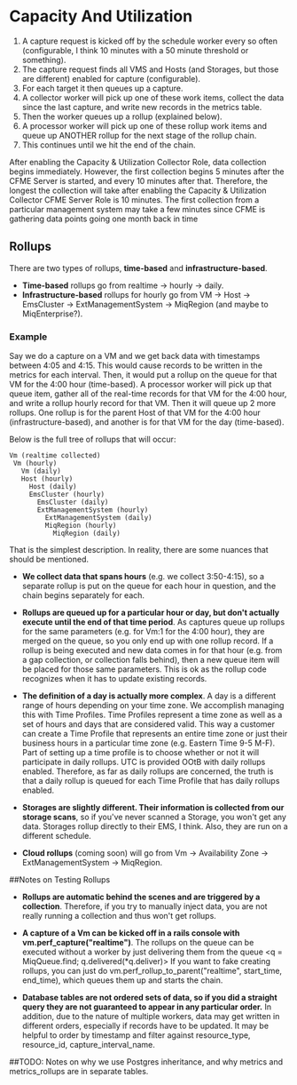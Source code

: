 # Capacity And Utilization

1. A capture request is kicked off by the schedule worker every so often (configurable, I think 10 minutes with a 50 minute threshold or something).  
1. The capture request finds all VMS and Hosts (and Storages, but those are different) enabled for capture (configurable).  
1. For each target it then queues up a capture.  
1. A collector worker will pick up one of these work items, collect the data since the last capture, and write new records in the metrics table.  
1. Then the worker queues up a rollup (explained below).  
1. A processor worker will pick up one of these rollup work items and queue up ANOTHER rollup for the next stage of the rollup chain.  
1. This continues until we hit the end of the chain.

After enabling the Capacity & Utilization Collector Role, data collection begins immediately.  However, the first collection begins 5 minutes after the CFME Server is started, and every 10 minutes after that.  Therefore, the longest the collection will take after enabling the Capacity & Utilization Collector CFME Server Role is 10 minutes.  The first collection from a particular management system may take a few minutes since CFME is gathering data points going one month back in time

## Rollups
There are two types of rollups, **time-based** and **infrastructure-based**.  
* **Time-based** rollups go from realtime -> hourly -> daily.  
* **Infrastructure-based** rollups for hourly go from VM -> Host -> EmsCluster -> ExtManagementSystem -> MiqRegion (and maybe to MiqEnterprise?).  

### Example

Say we do a capture on a VM and we get back data with timestamps between 4:05 and 4:15.  This would cause records to be written in the metrics for each interval.  Then, it would put a rollup on the queue for that VM for the 4:00 hour (time-based).  A processor worker will pick up that queue item, gather all of the real-time records for that VM for the 4:00 hour, and write a rollup hourly record for that VM.  Then it will queue up 2 more rollups. One rollup is for the parent Host of that VM for the 4:00 hour (infrastructure-based), and another is for that VM for the day (time-based).  

Below is the full tree of rollups that will occur:

~~~
Vm (realtime collected)
 Vm (hourly)
   Vm (daily)
   Host (hourly)
     Host (daily)
     EmsCluster (hourly)
       EmsCluster (daily)
       ExtManagementSystem (hourly)
         ExtManagementSystem (daily)
         MiqRegion (hourly)
           MiqRegion (daily)
~~~


That is the simplest description.  In reality, there are some nuances that should be mentioned.

* **We collect data that spans hours** (e.g. we collect 3:50-4:15), so a separate rollup is put on the queue for each hour in question, and the chain begins separately for each.

* **Rollups are queued up for a particular hour or day, but don't actually execute until the end of that time period**.  As captures queue up rollups for the same parameters (e.g. for Vm:1 for the 4:00 hour), they are merged on the queue, so you only end up with one rollup record.  If a rollup is being executed and new data comes in for that hour (e.g. from a gap collection, or collection falls behind), then a new queue item will be placed for those same parameters.  This is ok as the rollup code recognizes when it has to update existing records.

* **The definition of a day is actually more complex**.  A day is a different range of hours depending on your time zone.  We accomplish managing this with Time Profiles.  Time Profiles represent a time zone as well as a set of hours and days that are considered valid.  This way a customer can create a Time Profile that represents an entire time zone or just their business hours in a particular time zone (e.g. Eastern Time 9-5 M-F).  Part of setting up a time profile is to choose whether or not it will participate in daily rollups.  UTC is provided OOtB with daily rollups enabled.  Therefore, as far as daily rollups are concerned, the truth is that a daily rollup is queued for each Time Profile that has daily rollups enabled.

* **Storages are slightly different.  Their information is collected from our storage scans**, so if you've never scanned a Storage, you won't get any data. Storages rollup directly to their EMS, I think.  Also, they are run on a different schedule.

* **Cloud rollups** (coming soon) will go from Vm -> Availability Zone -> ExtManagementSystem -> MiqRegion.

##Notes on Testing Rollups
* **Rollups are automatic behind the scenes and are triggered by a collection**.  Therefore, if you try to manually inject data, you are not really running a collection and thus won't get rollups.

* **A capture of a Vm can be kicked off in a rails console with vm.perf_capture("realtime")**.  The rollups on the queue can be executed without a worker by just delivering them from the queue <q = MiqQueue.find; q.delivered(*q.deliver)>  If you want to fake creating rollups, you can just do vm.perf_rollup_to_parent("realtime", start_time, end_time), which queues them up and starts the chain.

* **Database tables are not ordered sets of data, so if you did a straight query they are not guaranteed to appear in any particular order.**  In addition, due to the nature of multiple workers, data may get written in different orders, especially if records have to be updated.  It may be helpful to order by timestamp and filter against resource_type, resource_id, capture_interval_name.


##TODO: Notes on why we use Postgres inheritance, and why metrics and metrics_rollups are in separate tables.
